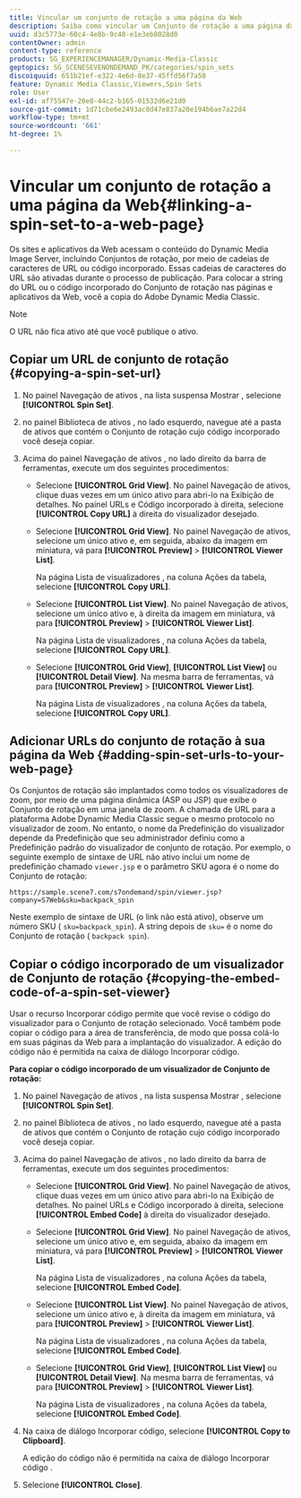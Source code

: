```yaml
---
title: Vincular um conjunto de rotação a uma página da Web
description: Saiba como vincular um Conjunto de rotação a uma página da Web no Adobe Dynamic Media Classic.
uuid: d3c5773e-60c4-4e8b-9c48-e1e3eb8028d0
contentOwner: admin
content-type: reference
products: SG_EXPERIENCEMANAGER/Dynamic-Media-Classic
geptopics: SG_SCENESEVENONDEMAND_PK/categories/spin_sets
discoiquuid: 651b21ef-e322-4e6d-8e37-45ffd56f7a58
feature: Dynamic Media Classic,Viewers,Spin Sets
role: User
exl-id: af75547e-20e8-44c2-b165-01532d6e21d0
source-git-commit: 1d71cbe6e2493ac8d47e837a20e194b6ae7a22d4
workflow-type: tm+mt
source-wordcount: '661'
ht-degree: 1%

---
```


# Vincular um conjunto de rotação a uma página da Web{#linking-a-spin-set-to-a-web-page}

Os sites e aplicativos da Web acessam o conteúdo do Dynamic Media Image Server, incluindo Conjuntos de rotação, por meio de cadeias de caracteres de URL ou código incorporado. Essas cadeias de caracteres do URL são ativadas durante o processo de publicação. Para colocar a string do URL ou o código incorporado do Conjunto de rotação nas páginas e aplicativos da Web, você a copia do Adobe Dynamic Media Classic.

>[!NOTE]
>
>O URL não fica ativo até que você publique o ativo.

## Copiar um URL de conjunto de rotação {#copying-a-spin-set-url}

1. No painel Navegação de ativos , na lista suspensa Mostrar , selecione **[!UICONTROL Spin Set]**.
1. no painel Biblioteca de ativos , no lado esquerdo, navegue até a pasta de ativos que contém o Conjunto de rotação cujo código incorporado você deseja copiar.
1. Acima do painel Navegação de ativos , no lado direito da barra de ferramentas, execute um dos seguintes procedimentos:

   * Selecione **[!UICONTROL Grid View]**. No painel Navegação de ativos, clique duas vezes em um único ativo para abri-lo na Exibição de detalhes. No painel URLs e Código incorporado à direita, selecione **[!UICONTROL Copy URL]** à direita do visualizador desejado.
   * Selecione **[!UICONTROL Grid View]**. No painel Navegação de ativos, selecione um único ativo e, em seguida, abaixo da imagem em miniatura, vá para **[!UICONTROL Preview]** > **[!UICONTROL Viewer List]**.

      Na página Lista de visualizadores , na coluna Ações da tabela, selecione **[!UICONTROL Copy URL]**.

   * Selecione **[!UICONTROL List View]**. No painel Navegação de ativos, selecione um único ativo e, à direita da imagem em miniatura, vá para **[!UICONTROL Preview]** > **[!UICONTROL Viewer List]**.

      Na página Lista de visualizadores , na coluna Ações da tabela, selecione **[!UICONTROL Copy URL]**.

   * Selecione **[!UICONTROL Grid View]**, **[!UICONTROL List View]** ou **[!UICONTROL Detail View]**. Na mesma barra de ferramentas, vá para **[!UICONTROL Preview]** > **[!UICONTROL Viewer List]**.

      Na página Lista de visualizadores , na coluna Ações da tabela, selecione **[!UICONTROL Copy URL]**.

## Adicionar URLs do conjunto de rotação à sua página da Web {#adding-spin-set-urls-to-your-web-page}

Os Conjuntos de rotação são implantados como todos os visualizadores de zoom, por meio de uma página dinâmica (ASP ou JSP) que exibe o Conjunto de rotação em uma janela de zoom. A chamada de URL para a plataforma Adobe Dynamic Media Classic segue o mesmo protocolo no visualizador de zoom. No entanto, o nome da Predefinição do visualizador depende da Predefinição que seu administrador definiu como a Predefinição padrão do visualizador de conjunto de rotação. Por exemplo, o seguinte exemplo de sintaxe de URL não ativo inclui um nome de predefinição chamado `viewer.jsp` e o parâmetro SKU agora é o nome do Conjunto de rotação:

```as3
https://sample.scene7.com/s7ondemand/spin/viewer.jsp?company=S7Web&sku=backpack_spin
```

Neste exemplo de sintaxe de URL (o link não está ativo), observe um número SKU ( `sku=backpack_spin`). A string depois de `sku=` é o nome do Conjunto de rotação ( `backpack spin`).

## Copiar o código incorporado de um visualizador de Conjunto de rotação {#copying-the-embed-code-of-a-spin-set-viewer}

Usar o recurso Incorporar código permite que você revise o código do visualizador para o Conjunto de rotação selecionado. Você também pode copiar o código para a área de transferência, de modo que possa colá-lo em suas páginas da Web para a implantação do visualizador. A edição do código não é permitida na caixa de diálogo Incorporar código.

**Para copiar o código incorporado de um visualizador de Conjunto de rotação:**

1. No painel Navegação de ativos , na lista suspensa Mostrar , selecione **[!UICONTROL Spin Set]**.
1. no painel Biblioteca de ativos , no lado esquerdo, navegue até a pasta de ativos que contém o Conjunto de rotação cujo código incorporado você deseja copiar.
1. Acima do painel Navegação de ativos , no lado direito da barra de ferramentas, execute um dos seguintes procedimentos:

   * Selecione **[!UICONTROL Grid View]**. No painel Navegação de ativos, clique duas vezes em um único ativo para abri-lo na Exibição de detalhes. No painel URLs e Código incorporado à direita, selecione **[!UICONTROL Embed Code]** à direita do visualizador desejado.
   * Selecione **[!UICONTROL Grid View]**. No painel Navegação de ativos, selecione um único ativo e, em seguida, abaixo da imagem em miniatura, vá para **[!UICONTROL Preview]** > **[!UICONTROL Viewer List]**.

      Na página Lista de visualizadores , na coluna Ações da tabela, selecione **[!UICONTROL Embed Code]**.

   * Selecione **[!UICONTROL List View]**. No painel Navegação de ativos, selecione um único ativo e, à direita da imagem em miniatura, vá para **[!UICONTROL Preview]** > **[!UICONTROL Viewer List]**.

      Na página Lista de visualizadores , na coluna Ações da tabela, selecione **[!UICONTROL Embed Code]**.

   * Selecione **[!UICONTROL Grid View]**, **[!UICONTROL List View]** ou **[!UICONTROL Detail View]**. Na mesma barra de ferramentas, vá para **[!UICONTROL Preview]** > **[!UICONTROL Viewer List]**.

      Na página Lista de visualizadores , na coluna Ações da tabela, selecione **[!UICONTROL Embed Code]**.

1. Na caixa de diálogo Incorporar código, selecione **[!UICONTROL Copy to Clipboard]**.

   A edição do código não é permitida na caixa de diálogo Incorporar código .

1. Selecione **[!UICONTROL Close]**.
